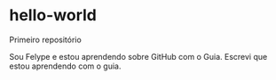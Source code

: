 # hello-world
Primeiro repositório

Sou Felype e estou aprendendo sobre GitHub com o Guia.
Escrevi que estou aprendendo com o guia.
